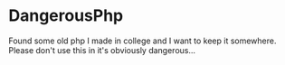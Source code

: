 # DangerousPhp
Found some old php I made in college and I want to keep it somewhere. Please don't use this in it's obviously dangerous...
